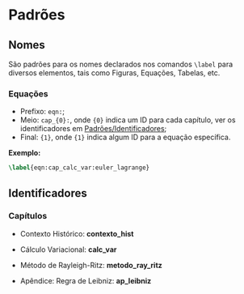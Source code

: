# Padrões

## Nomes

São padrões para os nomes declarados nos comandos `\label` para diversos elementos, tais como Figuras, Equações, Tabelas, etc.

### Equações

- Prefixo: `eqn:`;
- Meio: `cap_{0}:`, onde `{0}` indica um ID para cada capítulo, ver os identificadores em [Padrões/Identificadores](#identificadores);
- Final: `{1}`, onde `{1}` indica algum ID para a equação específica.

**Exemplo:**
```tex
\label{eqn:cap_calc_var:euler_lagrange}
```

## Identificadores

### Capítulos

- Contexto Histórico: **contexto_hist**
- Cálculo Variacional: **calc_var**
- Método de Rayleigh-Ritz: **metodo_ray_ritz**

- Apêndice: Regra de Leibniz: **ap_leibniz**